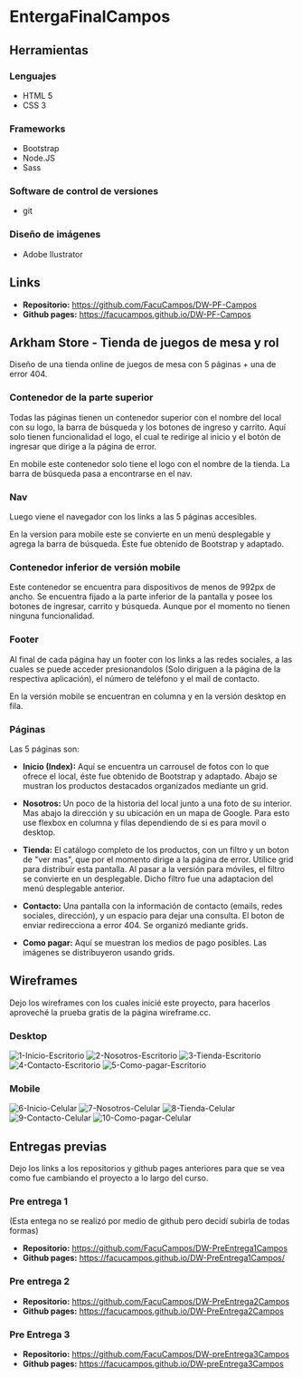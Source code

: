 # EntergaFinalCampos

## Herramientas
### Lenguajes
- HTML 5
- CSS 3

### Frameworks
- Bootstrap
- Node.JS
- Sass

### Software de control de versiones
- git

### Diseño de imágenes
- Adobe Ilustrator

## Links
- **Repositorio:** https://github.com/FacuCampos/DW-PF-Campos
- **Github pages:** https://facucampos.github.io/DW-PF-Campos

## Arkham Store - Tienda de juegos de mesa y rol

Diseño de una tienda online de juegos de mesa con 5 páginas + una de error 404.

### Contenedor de la parte superior
Todas las páginas tienen un contenedor superior con el nombre del local con su logo, la barra de búsqueda y los botones de ingreso y carrito. Aquí solo tienen funcionalidad el logo, el cual te redirige al inicio y el botón de ingresar que dirige a la página de error.

En mobile este contenedor solo tiene el logo con el nombre de la tienda. La barra de búsqueda pasa a encontrarse en el nav.

### Nav
Luego viene el navegador con los links a las 5 páginas accesibles. 

En la version para mobile este se convierte en un menú desplegable y agrega la barra de búsqueda. Éste fue obtenido de Bootstrap y adaptado.

### Contenedor inferior de versión mobile
Este contenedor se encuentra para dispositivos de menos de 992px de ancho. Se encuentra fijado a la parte inferior de la pantalla y posee los botones de ingresar, carrito y búsqueda. Aunque por el momento no tienen ninguna funcionalidad.

### Footer
Al final de cada página hay un footer con los links a las redes sociales, a las cuales se puede acceder presionandolos (Solo diriguen a la página de la respectiva aplicación), el número de teléfono y el mail de contacto.

En la versión mobile se encuentran en columna y en la versión desktop en fila.

### Páginas
Las 5 páginas son:
- **Inicio (Index):** Aquí se encuentra un carrousel de fotos con lo que ofrece el local, éste fue obtenido de Bootstrap y adaptado. Abajo se mustran los productos destacados organizados mediante un grid.

- **Nosotros:** Un poco de la historia del local junto a una foto de su interior. Mas abajo la dirección y su ubicación en un mapa de Google. Para esto use flexbox en columna y filas dependiendo de si es para movil o desktop.

- **Tienda:** El catálogo completo de los productos, con un filtro y un boton de "ver mas", que por el momento dirige a la página de error. Utilice grid para distribuir esta pantalla. Al pasar a la versión para móviles, el filtro se convierte en un desplegable. Dicho filtro fue una adaptacion del menú desplegable anterior.

- **Contacto:** Una pantalla con la información de contacto (emails, redes sociales, dirección), y un espacio para dejar una consulta. El boton de enviar redirecciona a error 404. Se organizó mediante grids.

- **Como pagar:** Aquí se muestran los medios de pago posibles. Las imágenes se distribuyeron usando grids.

## Wireframes
Dejo los wireframes con los cuales inicié este proyecto, para hacerlos aproveché la prueba gratis de la página wireframe.cc.
### Desktop
![1-Inicio-Escritorio](https://github.com/FacuCampos/PF-Campos/assets/129131205/fb20511f-7d45-4a86-8b59-791b6ff5cdd2)
![2-Nosotros-Escritorio](https://github.com/FacuCampos/PF-Campos/assets/129131205/8eec1dfa-ca2d-403f-bec1-5f21e9c1fdc6)
![3-Tienda-Escritorio](https://github.com/FacuCampos/PF-Campos/assets/129131205/10c713bc-6b31-4b78-a63f-b8ddbede2319)
![4-Contacto-Escritorio](https://github.com/FacuCampos/PF-Campos/assets/129131205/7957f3fc-5b5e-44fc-bb3f-1ffe4b9ddf59)
![5-Como-pagar-Escritorio](https://github.com/FacuCampos/PF-Campos/assets/129131205/a4334a1f-c877-4932-b662-d47a0c7bdc8a)

### Mobile
![6-Inicio-Celular](https://github.com/FacuCampos/PF-Campos/assets/129131205/0a2b1156-e2a1-47a2-b426-26069f41588f)
![7-Nosotros-Celular](https://github.com/FacuCampos/PF-Campos/assets/129131205/944611f8-07cf-48a6-81c1-d18b8b3ac74e)
![8-Tienda-Celular](https://github.com/FacuCampos/PF-Campos/assets/129131205/e7ae61e3-e0f2-4920-9e53-f51450822d1e)
![9-Contacto-Celular](https://github.com/FacuCampos/PF-Campos/assets/129131205/3cb8076e-51a6-46f1-8070-5159c0b34810)
![10-Como-pagar-Celular](https://github.com/FacuCampos/PF-Campos/assets/129131205/bf480d83-b147-47d5-a7cc-5a42c14bc094)

## Entregas previas
Dejo los links a los repositorios y github pages anteriores para que se vea como fue cambiando el proyecto a lo largo del curso.

### Pre entrega 1 
(Esta entega no se realizó por medio de github pero decidí subirla de todas formas)
 - **Repositorio:** https://github.com/FacuCampos/DW-PreEntrega1Campos
 - **Github pages:** https://facucampos.github.io/DW-PreEntrega1Campos/

### Pre entrega 2
 - **Repositorio:** https://github.com/FacuCampos/DW-PreEntrega2Campos
 - **Github pages:** https://facucampos.github.io/DW-PreEntrega2Campos

### Pre Entrega 3
 - **Repositorio:** https://github.com/FacuCampos/DW-preEntrega3Campos
 - **Github pages:** https://facucampos.github.io/DW-preEntrega3Campos
